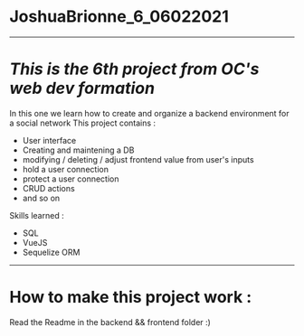 # JoshuaBrionne_6_06022021
----------------------------------------------------------
***This is the 6th project from OC's web dev formation***
===

In this one we learn how to create and organize a backend environment for a social network
This project contains : 
- User interface
- Creating and maintening a DB 
- modifying / deleting / adjust frontend value from user's inputs
- hold a user connection 
- protect a user connection
- CRUD actions
- and so on 


Skills learned : 
* SQL
* VueJS
* Sequelize ORM

--------------------------------------------------------

How to make this project work : 
========

Read the Readme in the backend && frontend folder :)
